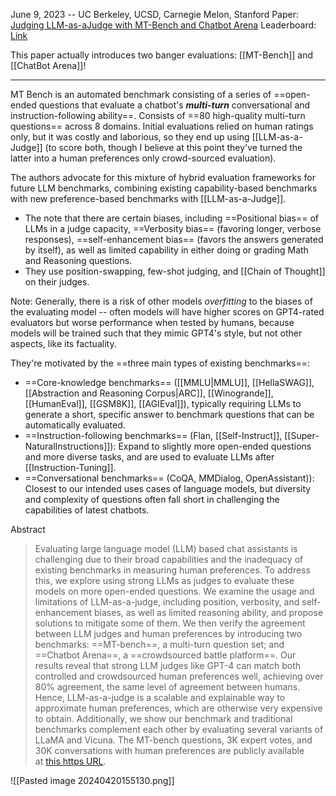 June 9, 2023 -- UC Berkeley, UCSD, Carnegie Melon, Stanford
Paper: [Judging LLM-as-aJudge with MT-Bench and Chatbot Arena](https://arxiv.org/pdf/2306.05685.pdf)
Leaderboard: [Link](https://chat.lmsys.org/?leaderboard)

This paper actually introduces two banger evaluations: [[MT-Bench]] and [[ChatBot Arena]]!

---

MT Bench is an automated benchmark consisting of a series of ==open-ended questions that evaluate a chatbot's ***multi-turn*** conversational and instruction-following ability==. Consists of ==80 high-quality multi-turn questions== across 8 domains. Initial evaluations relied on human ratings only, but it was costly and laborious, so they end up using [[LLM-as-a-Judge]] (to score both, though I believe at this point they've turned the latter into a human preferences only crowd-sourced evaluation).

The authors advocate for this mixture of hybrid evaluation frameworks for future LLM benchmarks, combining existing capability-based benchmarks with new preference-based benchmarks with [[LLM-as-a-Judge]]. 
- The note that there are certain biases, including ==Positional bias== of LLMs in a judge capacity, ==Verbosity bias== (favoring longer, verbose responses), ==self-enhancement bias== (favors the answers generated by itself), as well as limited capability in either doing or grading Math and Reasoning questions.
- They use position-swapping, few-shot judging, and [[Chain of Thought]] on their judges.

Note: Generally, there is a risk of other models *overfitting* to the biases of the evaluating model -- often models will have higher scores on GPT4-rated evaluators but worse performance when tested by humans, because models will be trained such that they mimic GPT4's style, but not other aspects, like its factuality.

They're motivated by the ==three main types of existing benchmarks==:
- ==Core-knowledge benchmarks== ([[MMLU|MMLU]], [[HellaSWAG]], [[Abstraction and Reasoning Corpus|ARC]], [[Winogrande]], [[HumanEval]], [[GSM8K]], [[AGIEval]]), typically requiring LLMs to generate a short, specific answer to benchmark questions that can be automatically evaluated.
- ==Instruction-following benchmarks== (Flan, [[Self-Instruct]], [[Super-NaturalInstructions]]): Expand to slightly more open-ended questions and more diverse tasks, and are used to evaluate LLMs after [[Instruction-Tuning]].
- ==Conversational benchmarks== (CoQA, MMDialog, OpenAssistant)): Closest to our intended uses cases of language models, but diversity and complexity of questions often fall short in challenging the capabilities of latest chatbots.

Abstract
> Evaluating large language model (LLM) based chat assistants is challenging due to their broad capabilities and the inadequacy of existing benchmarks in measuring human preferences. To address this, we explore using strong LLMs as judges to evaluate these models on more open-ended questions. We examine the usage and limitations of LLM-as-a-judge, including position, verbosity, and self-enhancement biases, as well as limited reasoning ability, and propose solutions to mitigate some of them. We then verify the agreement between LLM judges and human preferences by introducing two benchmarks: ==MT-bench==, a multi-turn question set; and ==Chatbot Arena==, a ==crowdsourced battle platform==. Our results reveal that strong LLM judges like GPT-4 can match both controlled and crowdsourced human preferences well, achieving over 80% agreement, the same level of agreement between humans. Hence, LLM-as-a-judge is a scalable and explainable way to approximate human preferences, which are otherwise very expensive to obtain. Additionally, we show our benchmark and traditional benchmarks complement each other by evaluating several variants of LLaMA and Vicuna. The MT-bench questions, 3K expert votes, and 30K conversations with human preferences are publicly available at [this https URL](https://github.com/lm-sys/FastChat/tree/main/fastchat/llm_judge).

![[Pasted image 20240420155130.png]]